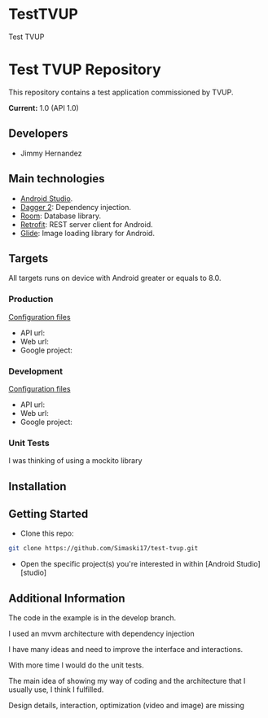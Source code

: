 # TestTVUP
Test TVUP


Test TVUP Repository
=============================

This repository contains a test application commissioned by TVUP.

**Current:** 1.0 (API 1.0)

## Developers

* Jimmy Hernandez

## Main technologies

* [Android Studio](https://developer.android.com/studio).
* [Dagger 2](https://dagger.dev/): Dependency injection.
* [Room](https://developer.android.com/jetpack/androidx/releases/room): Database library.
* [Retrofit](https://square.github.io/retrofit/): REST server client for Android.
* [Glide](https://bumptech.github.io/glide/): Image loading library for Android.

## Targets

All targets runs on device with Android greater or equals to 8.0.

### Production

[Configuration files]()

* API url: 
* Web url: 
* Google project: 

### Development

[Configuration files]()

* API url: 
* Web url: 
* Google project: 

### Unit Tests

I was thinking of using a mockito library

## Installation

## Getting Started

- Clone this repo:

```sh
git clone https://github.com/Simaski17/test-tvup.git
```

- Open the specific project(s) you're interested in within [Android Studio][studio]


## Additional Information

The code in the example is in the develop branch.

I used an mvvm architecture with dependency injection

I have many ideas and need to improve the interface and interactions.

With more time I would do the unit tests.

The main idea of ​​showing my way of coding and the architecture that I usually use, I think I fulfilled.

Design details, interaction, optimization (video and image) are missing

